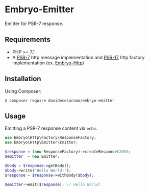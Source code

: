 # Embryo-Emitter
Emitter for PSR-7 response.

## Requirements
* PHP >= 7.1
* A [PSR-7](https://www.php-fig.org/psr/psr-7/) http message implementation and [PSR-17](https://www.php-fig.org/psr/psr-17/) http factory implementation (ex. [Embryo-Http](https://github.com/davidecesarano/Embryo-Http))

## Installation
Using Composer:
```
$ composer require davidecesarano/embryo-emitter
```

## Usage
Emitting a PSR-7 response content via `echo`.
```php
use Embryo\Http\Factory\ResponseFactory;
use Embryo\Http\Emitter\Emitter;

$response = (new ResponseFactory)->createResponse(200);
$emitter  = new Emitter;

$body = $response->getBody();
$body->write('Hello World!');
$response = $response->withBody($body);

$emitter->emit($response); // Hello World!
```
